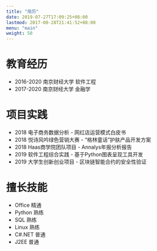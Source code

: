 ```yaml
---
title: "简历"
date: 2019-07-27T17:09:25+08:00
lastmod: 2017-08-28T21:41:52+08:00
menu: "main"
weight: 50
---
```


# 教育经历
- 2016-2020 南京财经大学    软件工程
- 2017-2020 南京财经大学    金融学

# 项目实践
- 2018 电子商务数据分析 - 网红店运营模式白皮书
- 2018 悦诗风吟绿色营销大赛 - “格林童话”护肤产品开发方案
- 2018 Haas商学院团队项目 - Annalys年报分析报告
- 2019 软件工程综合实践 - 基于Python图表呈现工具开发
- 2019 大学生创新创业项目 - 区块链智能合约的安全性验证

# 擅长技能
- Office 精通
- Python 熟练
- SQL 熟练
- Linux 熟练
- C#.NET 普通
- J2EE 普通